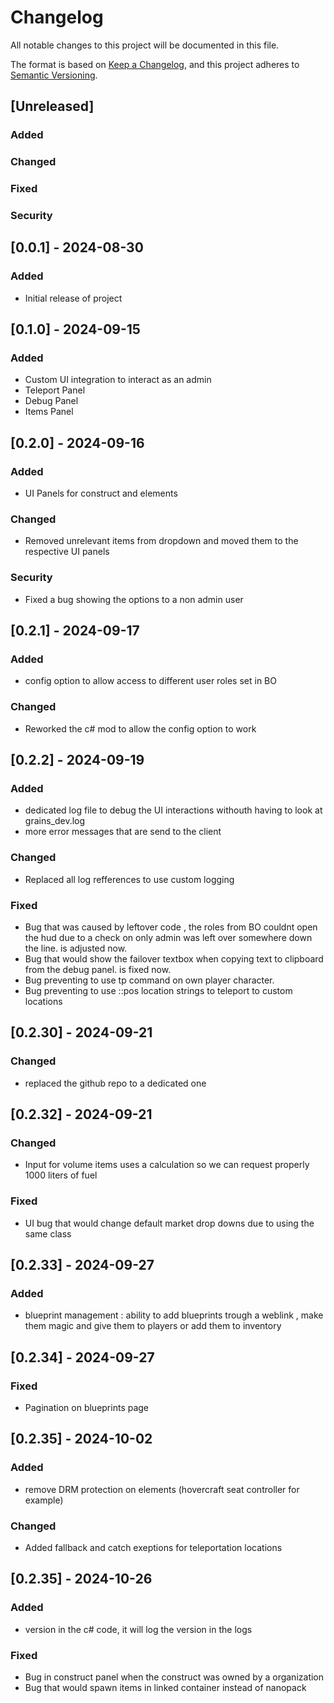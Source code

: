 # Changelog

All notable changes to this project will be documented in this file.

The format is based on [Keep a Changelog](https://keepachangelog.com/en/1.0.0/), and this project adheres to [Semantic Versioning](https://semver.org/spec/v2.0.0.html).

## [Unreleased]

### Added

### Changed


### Fixed

### Security

## [0.0.1] - 2024-08-30
### Added
- Initial release of project


## [0.1.0] - 2024-09-15
### Added
- Custom UI integration to interact as an admin
- Teleport Panel
- Debug Panel
- Items Panel

## [0.2.0] - 2024-09-16
### Added
- UI Panels for construct and elements

### Changed
- Removed unrelevant items from dropdown and moved them to the respective UI panels

### Security
- Fixed a bug showing the options to a non admin user


## [0.2.1] - 2024-09-17

### Added
- config option to allow access to different user roles set in BO

### Changed
- Reworked the c# mod to allow the config option to work

## [0.2.2] - 2024-09-19

### Added
- dedicated log file to debug the UI interactions withouth having to look at grains_dev.log
- more error messages that are send to the client

### Changed
- Replaced all log refferences to use custom logging

### Fixed
- Bug that was caused by leftover code , the roles from BO couldnt open the hud due to a check on only admin was left over somewhere down the line. is adjusted now.
- Bug that would show the failover textbox when copying text to clipboard from the debug panel. is fixed now.
- Bug preventing to use tp command on own player character. 
- Bug preventing to use ::pos location strings to teleport to custom locations

## [0.2.30] - 2024-09-21

### Changed
- replaced the github repo to a dedicated one


## [0.2.32] - 2024-09-21

### Changed
- Input for volume items uses a calculation so we can request properly 1000 liters of fuel

### Fixed
- UI bug that would change default market drop downs due to using the same class

## [0.2.33] - 2024-09-27

### Added
- blueprint management : ability to add blueprints trough a weblink , make them magic and give them to players or add them to inventory


## [0.2.34] - 2024-09-27

### Fixed
- Pagination on blueprints page

## [0.2.35] - 2024-10-02

### Added
- remove DRM protection on elements (hovercraft seat controller for example)

### Changed
- Added fallback and catch exeptions for teleportation locations

## [0.2.35] - 2024-10-26

### Added
- version in the c# code, it will log the version in the logs

### Fixed
- Bug in construct panel when the construct was owned by a organization
- Bug that would spawn items in linked container instead of nanopack

